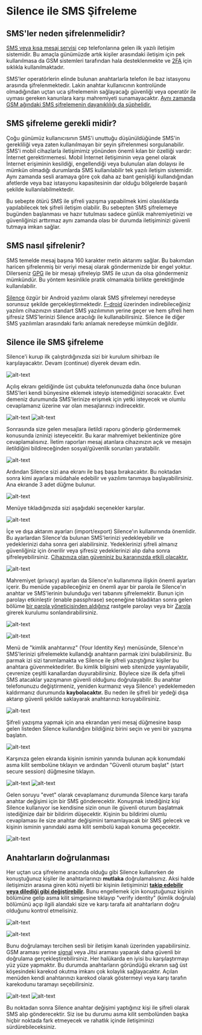 # Silence ile SMS Şifreleme

<!-- toc -->

## SMS'ler neden şifrelenmelidir?

[SMS veya kısa mesaj servisi](https://en.wikipedia.org/wiki/Short_Message_Service) cep telefonlarına gelen ilk yazılı iletişim sistemidir. Bu amaçla günümüzde artık kişiler arasındaki iletişim için pek kullanılmasa da GSM sistemleri tarafından hala desteklenmekte ve [2FA](/beseri_guvenlik/2fa.md) için sıklıkla kullanılmaktadır.

SMS'ler operatörlerin elinde bulunan anahtarlarla telefon ile baz istasyonu arasında şifrelenmektedir. Lakin anahtar kullanıcının kontrolünde olmadığından uçtan uca şifrelemenin sağlayacağı güvenliği veya operatör ile uyması gereken kanunlara karşı mahremiyeti sunamayacaktır. [Aynı zamanda GSM ağındaki SMS şifrelemenin dayanıklılığı da şüphelidir.](https://www.schneier.com/blog/archives/2019/11/eavesdropping_o_8.html)

## SMS şifreleme gerekli midir?

Çoğu günümüz kullanıcısının SMS'i unuttuğu düşünüldüğünde SMS'in gerekliliği veya zaten kullanılmayan bir şeyin şifrelenmesi sorgulanabilir. SMS'i mobil cihazlarla iletişimimiz yönünden önemli kılan bir özelliği vardır: İnternet gerektirmemesi. Mobil İnternet iletişiminin veya genel olarak İnternet erişiminin kesildiği, engellendiği veya bulunulan alan dolayısı ile mümkün olmadığı durumlarda SMS kullanılabilir tek yazılı iletişim sistemidir. Aynı zamanda sesli aramaya göre çok daha az bant genişliği kullandığından afetlerde veya baz istasyonu kapasitesinin dar olduğu bölgelerde başarılı şekilde kullanılabilmektedir.

Bu sebepte ötürü SMS ile şifreli yazışma yapabilmek kimi olasılıklarda yapılabilecek tek şifreli iletişim olabilir. Bu sebepten SMS şifrelemeye bugünden başlanması ve hazır tutulması sadece günlük mahremiyetinizi ve güvenliğinizi arttırmaz aynı zamanda olası bir durumda iletişiminizi güvenli tutmaya imkan sağlar.

## SMS nasıl şifrelenir?

SMS temelde mesaj başına 160 karakter metin aktarımı sağlar. Bu bakımdan haricen şifrelenmiş bir veriyi mesaj olarak göndermenizde bir engel yoktur. Dilerseniz [GPG](openpgp.md) ile bir mesajı şifreleyip SMS ile uzun da olsa göndermeniz mümkündür. Bu yöntem kesinlikle pratik olmamakla birlikte gerektiğinde kullanılabilir.

[Silence](https://silence.im/) özgür bir Android yazılımı olarak SMS şifrelemeyi neredeyse sorunsuz şekilde gerçekleştirmektedir. [F-droid](https://f-droid.org) üzerinden indirebileceğiniz yazılım cihazınızın standart SMS yazılımının yerine geçer ve hem şifreli hem şifresiz SMS'lerinizi Silence aracılığı ile kullanabilirsiniz. Silence ile diğer SMS yazılımları arasındaki farkı anlamak neredeyse mümkün değildir.

## Silence ile SMS şifreleme

Silence'i kurup ilk çalıştırdığınızda sizi bir kurulum sihirbazı ile karşılayacaktır. Devam (continue) diyerek devam edin.

![alt-text](silence/baslangic.png)

Açılış ekranı geldiğinde üst çubukta telefonunuzda daha önce bulunan SMS'leri kendi bünyesine eklemek isteyip istemediğinizi soracaktır. Evet demeniz durumunda SMS'lerinize erişmek için yetki isteyecek ve olumlu cevaplamanız üzerine var olan mesajlarınızı indirecektir.

![alt-text](silence/acilis.png)
![alt-text](silence/sistem_import.png)

Sonrasında size gelen mesajlara iletildi raporu gönderip gördermemek konusunda izninizi isteyecektir. Bu karar mahremiyet beklentinize göre cevaplamalısınız. İletim raporları mesaj atanlara cihazınızın açık ve mesajın iletildiğini bildireceğinden sosyal/güvenlik sorunları yaratabilir.

![alt-text](silence/iletim.png)

Ardından Silence sizi ana ekranı ile baş başa bırakacaktır. Bu noktadan sonra kimi ayarlara müdahale edebilir ve yazılımı tanımaya başlayabilirsiniz. Ana ekrande 3 adet düğme bulunur.

![alt-text](silence/anaekran.png)

Menüye tıkladığınızda sizi aşağıdaki seçenekler karşılar.

![alt-text](silence/ayarlar.png)

İçe ve dışa aktarım ayarları (import/export) Silence'ın kullanımında önemlidir. Bu ayarlardan Silence'da bulunan SMS'lerinizi yedekleyebilir ve yedeklerinizi daha sonra geri alabilirsiniz. Yedeklerinizi şifreli almanız güvenliğiniz için önerilir veya şifresiz yedeklerinizi alıp daha sonra şifreleyebilirsiniz. [Cihazınıza olan güveniniz bu kararınızda etkili olacaktır.](/cihaz_guvenligi/mobil_cihazlar.md)

![alt-text](silence/import_export.png)

Mahremiyet (privacy) ayarları da Silence'ın kullanımına ilişkin önemli ayarları içerir. Bu menüde yapabileceğiniz en önemli ayar bir parola ile Silence'ın anahtar ve SMS'lerinin bulunduğu veri tabanını şifrelemektir. Bunun için parolayı etkinleştir (enable passphrase) seçeneğine tıkladıktan sonra gelen bölüme [bir parola yöneticisinden aldığınız](/beseri_guvenlik/parolalar.md) rastgele parolayı veya bir [Zarola](https://zarola.oyd.org.tr) girerek kurulumu sonlandırabilirsiniz.

![alt-text](silence/mahremiyet.png)

![alt-text](silence/parola.png)

Menü de "kimlik anahtarınız" (Your Identity Key) menüsünde, Silence'ın SMS'lerinizi şifrelemekte kullandığı anahtarın parmak izini bulabilirsiniz. Bu parmak izi sizi tanımlamakta ve Silence ile şifreli yazıştığınız kişiler bu anahtara güvenmektedirler. Bu kimlik bilgisini web sitenizde yayınlayabilir, çevrenize çeşitli kanallardan duyurabilirsiniz. Böylece size ilk defa şifreli SMS atacaklar yazışmanın güvenli olduğunu doğrulayabilir. Bu anahtar telefonunuzu değiştirmeniz, yeniden kurmanız veya Silence'ı yedeklemeden kaldırmanız durumunda **kaybolacaktır.** Bu neden ile şifreli bir yedeği dışa aktarıp güvenli şekilde saklayarak anahtarınızı koruyabilirsiniz.

![alt-text](silence/kimlik.png)

Şifreli yazışma yapmak için ana ekrandan yeni mesaj düğmesine basıp gelen listeden Silence kullandığını bildiğiniz birini seçin ve yeni bir yazışma başlatın.

![alt-text](silence/mesaj.png)

Karşınıza gelen ekranda kişinin isminin yanında bulunan açık konumdaki asma kilit sembolüne tıklayın ve ardından "Güvenli oturum başlat" (start secure session) düğmesine tıklayın.

![alt-text](silence/session.png)
![alt-text](silence/init.png)

Gelen soruyu "evet" olarak cevaplamanız durumunda Silence karşı tarafa anahtar değişimi için bir SMS gönderecektir. Konuşmak istediğiniz kişi Silence kullanıyor ise kendisine sizin onun ile güvenli oturum başlatmak istediğinize dair bir bildirim düşecektir. Kişinin bu bildirimi olumlu cevaplaması ile size anahtar değişimini tamamlayacak bir SMS gelecek ve kişinin isminin yanındaki asma kilit sembolü kapalı konuma geçecektir.

![alt-text](silence/kilit.png)

## Anahtarların doğrulanması

Her uçtan uca şifreleme aracında olduğu gibi Silence kullanırken de konuştuğunuz kişiler ile anahtarlarınızı **mutlaka** doğrulamalısınız. Aksi halde iletişimizin arasına giren kötü niyetli bir kişinin iletişiminizi **[takip edebilir veya dilediği gibi değiştirebilir](https://en.wikipedia.org/wiki/Man-in-the-middle_attack).** Bunu engellemek için konuştuğunuz kişinin bölümüne gelip asma kilit simgesine tıklayıp "verify identity" (kimlik doğrula) bölümünü açıp ilgili alandaki size ve karşı tarafa ait anahtarların doğru olduğunu kontrol etmelisiniz.

![alt-text](silence/anahtarlar.png)

![alt-text](silence/verify.png)

Bunu doğrulamayı tercihen sesli bir iletişim kanalı üzerinden yapabilirsiniz. GSM araması yerine [signal](signal.md) veya Jitsi araması yaparak daha güvenli bir doğrulama gerçekleştirebilirsiniz. Her halükarda en iyisi bu karşılaştırmayı yüz yüze yapmaktır. Bu durumda anahtarların göründüğü ekranın sağ üst köşesindeki karekod okutma imkanı çok kolaylık sağlayacaktır. Açılan menüden kendi anahtarınızı karekod olarak göstermeyi veya karşı tarafın karekodunu taramayı seçebilirsiniz.

![alt-text](silence/karekod.png)
![alt-text](silence/karekod_menu.png)

Bu noktadan sonra Silence anahtar değişimi yaptığınız kişi ile şifreli olarak SMS alıp gönderecektir. Siz ise bu durumu asma kilit sembolünden başka hiçbir noktada fark etmeyecek ve rahatlık içinde iletişiminizi sürdürebileceksiniz.
